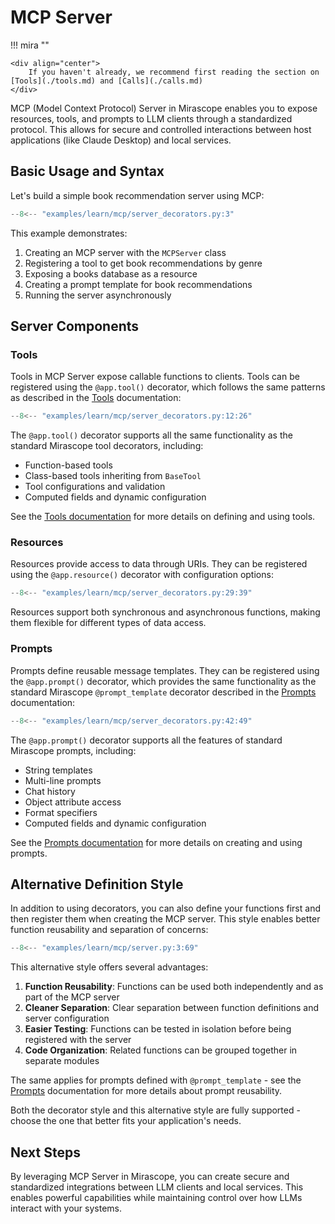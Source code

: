 # MCP Server

!!! mira ""

    <div align="center">
        If you haven't already, we recommend first reading the section on [Tools](./tools.md) and [Calls](./calls.md)
    </div>

MCP (Model Context Protocol) Server in Mirascope enables you to expose resources, tools, and prompts to LLM clients through a standardized protocol. This allows for secure and controlled interactions between host applications (like Claude Desktop) and local services.

## Basic Usage and Syntax

Let's build a simple book recommendation server using MCP:

```python  hl_lines="7 10 27-32 40"
--8<-- "examples/learn/mcp/server_decorators.py:3"
```


This example demonstrates:

1. Creating an MCP server with the `MCPServer` class
2. Registering a tool to get book recommendations by genre
3. Exposing a books database as a resource
4. Creating a prompt template for book recommendations
5. Running the server asynchronously

## Server Components 

### Tools

Tools in MCP Server expose callable functions to clients. Tools can be registered using the `@app.tool()` decorator, which follows the same patterns as described in the [Tools](./tools.md) documentation:

```python
--8<-- "examples/learn/mcp/server_decorators.py:12:26"
```

The `@app.tool()` decorator supports all the same functionality as the standard Mirascope tool decorators, including:

- Function-based tools
- Class-based tools inheriting from `BaseTool`
- Tool configurations and validation
- Computed fields and dynamic configuration

See the [Tools documentation](.././tools.md) for more details on defining and using tools.

### Resources

Resources provide access to data through URIs. They can be registered using the `@app.resource()` decorator with configuration options:

```python
--8<-- "examples/learn/mcp/server_decorators.py:29:39"
```

Resources support both synchronous and asynchronous functions, making them flexible for different types of data access.

### Prompts

Prompts define reusable message templates. They can be registered using the `@app.prompt()` decorator, which provides the same functionality as the standard Mirascope `@prompt_template` decorator described in the [Prompts](./prompts.md) documentation:

```python
--8<-- "examples/learn/mcp/server_decorators.py:42:49"
```

The `@app.prompt()` decorator supports all the features of standard Mirascope prompts, including:

- String templates
- Multi-line prompts
- Chat history
- Object attribute access
- Format specifiers
- Computed fields and dynamic configuration

See the [Prompts documentation](.././prompts.md) for more details on creating and using prompts.

## Alternative Definition Style

In addition to using decorators, you can also define your functions first and then register them when creating the MCP server. This style enables better function reusability and separation of concerns:

```python hl_lines="46-59"
--8<-- "examples/learn/mcp/server.py:3:69"
```

This alternative style offers several advantages:

1. **Function Reusability**: Functions can be used both independently and as part of the MCP server
2. **Cleaner Separation**: Clear separation between function definitions and server configuration
3. **Easier Testing**: Functions can be tested in isolation before being registered with the server
4. **Code Organization**: Related functions can be grouped together in separate modules

The same applies for prompts defined with `@prompt_template` - see the [Prompts](.././prompts.md) documentation for more details about prompt reusability.

Both the decorator style and this alternative style are fully supported - choose the one that better fits your application's needs.

## Next Steps

By leveraging MCP Server in Mirascope, you can create secure and standardized integrations between LLM clients and local services. This enables powerful capabilities while maintaining control over how LLMs interact with your systems.